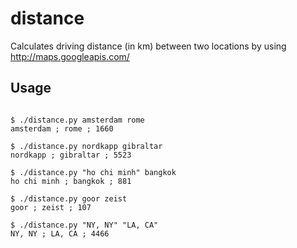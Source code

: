 distance
========

Calculates driving distance (in km) between two locations by using http://maps.googleapis.com/

Usage
-----
<pre><code>
$ ./distance.py amsterdam rome
amsterdam ; rome ; 1660

$ ./distance.py nordkapp gibraltar
nordkapp ; gibraltar ; 5523

$ ./distance.py "ho chi minh" bangkok
ho chi minh ; bangkok ; 881

$ ./distance.py goor zeist
goor ; zeist ; 107

$ ./distance.py "NY, NY" "LA, CA"
NY, NY ; LA, CA ; 4466

</code></pre>
